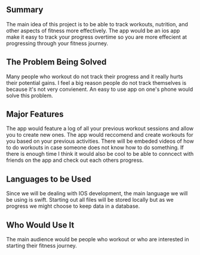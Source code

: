 ## Summary 
The main idea of this project is to be able to track workouts, nutrition,  and other aspects of fitness more effectively.  The app would be an ios app make it easy to track your progress overtime so you are more effecient at progressing through your fitness journey.  

## The Problem Being Solved
Many people who workout do not track their progress and it really hurts their potential gains.  I feel a big reason people do not track themselves is because it's not very convienent.  An easy to use app on one's phone would solve this problem.

## Major Features
The app would feature a log of all your previous workout sessions and allow you to create new ones.  The app would reccomend and create workouts for you based on your previous activities.  There will be embeded videos of how to do workouts in case someone does not know how to do something.  If there is enough time I think it would also be cool to be able to conncect with friends on the app and check out each others progress.

## Languages to be Used
Since we will be dealing with IOS development, the main language we will be using is swift.  Starting out all files will be stored locally but as we progress we might choose to keep data in a database.

## Who Would Use It
The main audience would be people who workout or who are interested in starting their fitness journey.